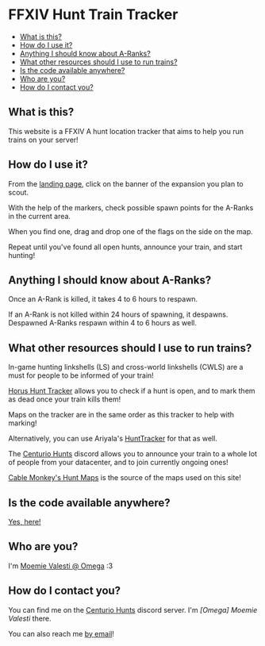 # FFXIV Hunt Train Tracker

<!-- @import "[TOC]" {cmd="toc" depthFrom=2 depthTo=6 orderedList=false} -->
<!-- code_chunk_output -->

- [What is this?](#what-is-this)
- [How do I use it?](#how-do-i-use-it)
- [Anything I should know about A-Ranks?](#anything-i-should-know-about-a-ranks)
- [What other resources should I use to run trains?](#what-other-resources-should-i-use-to-run-trains)
- [Is the code available anywhere?](#is-the-code-available-anywhere)
- [Who are you?](#who-are-you)
- [How do I contact you?](#how-do-i-contact-you)

<!-- /code_chunk_output -->


## What is this?

This website is a FFXIV A hunt location tracker that aims to help you run trains on your server!

## How do I use it?

From the [landing page](https://xivhunt.captainark.net), click on the banner of the expansion you plan to scout.

With the help of the markers, check possible spawn points for the A-Ranks in the current area.

When you find one, drag and drop one of the flags on the side on the map.

Repeat until you've found all open hunts, announce your train, and start hunting!

## Anything I should know about A-Ranks?

Once an A-Rank is killed, it takes 4 to 6 hours to respawn.

If an A-Rank is not killed within 24 hours of spawning, it despawns. Despawned A-Ranks respawn within 4 to 6 hours as well.

## What other resources should I use to run trains?

In-game hunting linkshells (LS) and cross-world linkshells (CWLS) are a must for people to be informed of your train!

[Horus Hunt Tracker](https://horus-hunts.net/) allows you to check if a hunt is open, and to mark them as dead once your train kills them!

Maps on the tracker are in the same order as this tracker to help with marking!

Alternatively, you can use Ariyala's [HuntTracker](http://ffxiv.ariyala.com/HuntTracker/) for that as well.

The [Centurio Hunts](https://discord.gg/dZTgnpv) discord allows you to announce your train to a whole lot of people from your datacenter, and to join currently ongoing ones!

[Cable Monkey's Hunt Maps](https://cablemonkey.us/huntmap2/) is the source of the maps used on this site!

## Is the code available anywhere?

[Yes, here!](https://git.captainark.net/captainark/xivhunt)

## Who are you?

I'm [Moemie Valesti @ Omega](https://eu.finalfantasyxiv.com/lodestone/character/18235634/) :3

## How do I contact you?

You can find me on the [Centurio Hunts](https://discord.gg/dZTgnpv) discord server. I'm *[Omega] Moemie Valesti* there.

You can also reach me [by email](mailto:contact@captainark.net)!
